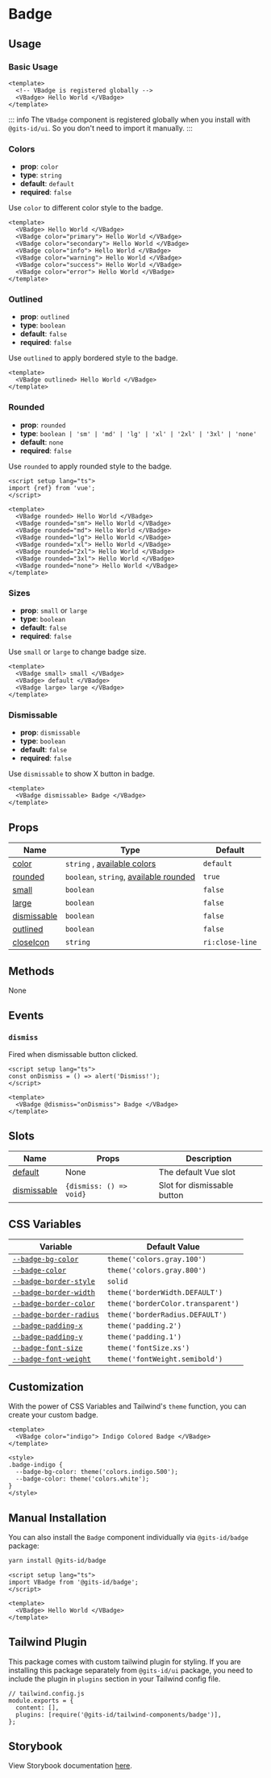 # Badge

## Usage

### Basic Usage

```vue
<template>
  <!-- VBadge is registered globally -->
  <VBadge> Hello World </VBadge>
</template>
```

::: info
The `VBadge` component is registered globally when you install with `@gits-id/ui`. So you don't need to import it manually.
:::

### Colors

- **prop**: `color`
- **type**: `string`
- **default**: `default`
- **required**: `false`

Use `color` to different color style to the badge.

```vue
<template>
  <VBadge> Hello World </VBadge>
  <VBadge color="primary"> Hello World </VBadge>
  <VBadge color="secondary"> Hello World </VBadge>
  <VBadge color="info"> Hello World </VBadge>
  <VBadge color="warning"> Hello World </VBadge>
  <VBadge color="success"> Hello World </VBadge>
  <VBadge color="error"> Hello World </VBadge>
</template>
```

<LivePreview src="components-badge--variants" height="70" />

### Outlined

- **prop**: `outlined`
- **type**: `boolean`
- **default**: `false`
- **required**: `false`

Use `outlined` to apply bordered style to the badge.

```vue{2}
<template>
  <VBadge outlined> Hello World </VBadge>
</template>
```

<LivePreview src="components-badge--outlined" height="70" />

### Rounded

- **prop**: `rounded`
- **type**: `boolean | 'sm' | 'md' | 'lg' | 'xl' | '2xl' | '3xl' | 'none'`
- **default**: `none`
- **required**: `false`

Use `rounded` to apply rounded style to the badge.

```vue
<script setup lang="ts">
import {ref} from 'vue';
</script>

<template>
  <VBadge rounded> Hello World </VBadge>
  <VBadge rounded="sm"> Hello World </VBadge>
  <VBadge rounded="md"> Hello World </VBadge>
  <VBadge rounded="lg"> Hello World </VBadge>
  <VBadge rounded="xl"> Hello World </VBadge>
  <VBadge rounded="2xl"> Hello World </VBadge>
  <VBadge rounded="3xl"> Hello World </VBadge>
  <VBadge rounded="none"> Hello World </VBadge>
</template>
```

<LivePreview src="components-badge--rounded" height="70" />

### Sizes

- **prop**: `small` or `large`
- **type**: `boolean`
- **default**: `false`
- **required**: `false`

Use `small` or `large` to change badge size.

```vue
<template>
  <VBadge small> small </VBadge>
  <VBadge> default </VBadge>
  <VBadge large> large </VBadge>
</template>
```

<LivePreview src="components-badge--sizes" height="70" />

### Dismissable

- **prop**: `dismissable`
- **type**: `boolean`
- **default**: `false`
- **required**: `false`

Use `dismissable` to show X button in badge.

```vue
<template>
  <VBadge dismissable> Badge </VBadge>
</template>
```

<LivePreview src="components-badge--dismissable" height="70" />

## Props

| Name                        | Type                                                           | Default         |
| --------------------------- | -------------------------------------------------------------- | --------------- |
| [color](#color)             | `string` , [available colors](/guide/theme#colors)             | `default`       |
| [rounded](#rounded)         | `boolean`, `string`, [available rounded](/guide/theme#rounded) | `true`          |
| [small](#small)             | `boolean`                                                      | `false`         |
| [large](#large)             | `boolean`                                                      | `false`         |
| [dismissable](#dismissable) | `boolean`                                                      | `false`         |
| [outlined](#outlined)       | `boolean`                                                      | `false`         |
| [closeIcon](#closeIcon)     | `string`                                                       | `ri:close-line` |

## Methods

None

## Events

### `dismiss`

Fired when dismissable button clicked.

```vue
<script setup lang="ts">
const onDismiss = () => alert('Dismiss!');
</script>

<template>
  <VBadge @dismiss="onDismiss"> Badge </VBadge>
</template>
```

## Slots

| Name                        | Props                   | Description                 |
| --------------------------- | ----------------------- | --------------------------- |
| [default](#default)         | None                    | The default Vue slot        |
| [dismissable](#dismissable) | `{dismiss: () => void}` | Slot for dismissable button |

## CSS Variables

| Variable                                          | Default Value                      |
| ------------------------------------------------- | ---------------------------------- |
| [`--badge-bg-color`](#--badge-bg-color)           | `theme('colors.gray.100')`         |
| [`--badge-color`](#--badge-color)                 | `theme('colors.gray.800')`         |
| [`--badge-border-style`](#--badge-border-style)   | `solid`                            |
| [`--badge-border-width`](#--badge-border-width)   | `theme('borderWidth.DEFAULT')`     |
| [`--badge-border-color`](#--badge-border-color)   | `theme('borderColor.transparent')` |
| [`--badge-border-radius`](#--badge-border-radius) | `theme('borderRadius.DEFAULT')`    |
| [`--badge-padding-x`](#--badge-padding-x)         | `theme('padding.2')`               |
| [`--badge-padding-y`](#--badge-padding-y)         | `theme('padding.1')`               |
| [`--badge-font-size`](#--badge-font-size)         | `theme('fontSize.xs')`             |
| [`--badge-font-weight`](#--badge-font-weight)     | `theme('fontWeight.semibold')`     |

## Customization

With the power of CSS Variables and Tailwind's `theme` function, you can create your custom badge.

```vue{2,7-8}
<template>
  <VBadge color="indigo"> Indigo Colored Badge </VBadge>
</template>

<style>
.badge-indigo {
  --badge-bg-color: theme('colors.indigo.500');
  --badge-color: theme('colors.white');
}
</style>
```

## Manual Installation

You can also install the `Badge` component individually via `@gits-id/badge` package:

```bash
yarn install @gits-id/badge
```

```vue
<script setup lang="ts">
import VBadge from '@gits-id/badge';
</script>

<template>
  <VBadge> Hello World </VBadge>
</template>
```

## Tailwind Plugin

This package comes with custom tailwind plugin for styling. If you are installing this package separately from `@gits-id/ui` package, you need to include the plugin in `plugins` section in your Tailwind config file.

```js{4}
// tailwind.config.js
module.exports = {
  content: [],
  plugins: [require('@gits-id/tailwind-components/badge')],
};
```

## Storybook

View Storybook documentation [here](https://gits-ui.web.app/?path=/story/components-badge--variants).
